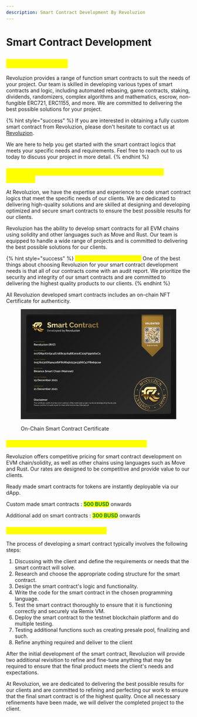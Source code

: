 ```yaml
---
description: Smart Contract Development By Revoluzion
---
```


# Smart Contract Development

## <mark style="color:yellow;">Smart Contracts</mark>

Revoluzion provides a range of function smart contracts to suit the needs of your project. Our team is skilled in developing various types of smart contracts and logic, including automated rebasing, game contracts, staking, dividends, randomizers, complex algorithms and mathematics, escrow, non-fungible ERC721, ERC1155, and more. We are committed to delivering the best possible solutions for your project.

{% hint style="success" %}
If you are interested in obtaining a fully custom smart contract from Revoluzion, please don't hesitate to contact us at [Revoluzion](https://t.me/revoluziontoken).&#x20;

We are here to help you get started with the smart contract logics that meets your specific needs and requirements. Feel free to reach out to us today to discuss your project in more detail.
{% endhint %}

### <mark style="color:yellow;">Why Choose Revoluzion Smart Contract Development Services?</mark>

At Revoluzion, we have the expertise and experience to code smart contract logics that meet the specific needs of our clients. We are dedicated to delivering high-quality solutions and are skilled at designing and developing optimized and secure smart contracts to ensure the best possible results for our clients.

Revoluzion has the ability to develop smart contracts for all EVM chains using solidity and other languages such as Move and Rust. Our team is equipped to handle a wide range of projects and is committed to delivering the best possible solutions for our clients.

{% hint style="success" %}
<mark style="color:yellow;">Free Audit Report included!</mark> One of the best things about choosing Revoluzion for your smart contract development needs is that all of our contracts come with an audit report. We prioritize the security and integrity of our smart contracts and are committed to delivering the highest quality products to our clients.
{% endhint %}

All Revoluzion developed smart contracts includes an on-chain NFT Certificate for authenticity.

<figure><img src="../.gitbook/assets/RVZ-SC-Cert.png" alt=""><figcaption><p>On-Chain Smart Contract Certificate</p></figcaption></figure>

### <mark style="color:yellow;">Smart Contract Development Rate & Time Frame</mark>

Revoluzion offers competitive pricing for smart contract development on EVM chain/solidity, as well as other chains using languages such as Move and Rust. Our rates are designed to be competitive and provide value to our clients.

Ready made smart contracts for tokens are instantly deployable via our dApp.

Custom made smart contracts : <mark style="color:green;">**500 BUSD**</mark> onwards

Additional add on smart contracts : <mark style="color:green;">**300 BUSD**</mark> onwards

### <mark style="color:yellow;">Smart Contract Development Flow</mark>

The process of developing a smart contract typically involves the following steps:

1. Discussing with the client and define the requirements or needs that the smart contract will solve.
2. Research and choose the appropriate coding structure for the smart contract.
3. Design the smart contract's logic and functionality.
4. Write the code for the smart contract in the chosen programming language.
5. Test the smart contract thoroughly to ensure that it is functioning correctly and securely via Remix VM.
6. Deploy the smart contract to the testnet blockchain platform and do multiple testing.
7. Testing additional functions such as creating presale pool, finalizing and such.
8. Refine anything required and deliver to the client

After the initial development of the smart contract, Revoluzion will provide two additional revisition to refine and fine-tune anything that may be required to ensure that the final product meets the client's needs and expectations.&#x20;

At Revoluzion, we are dedicated to delivering the best possible results for our clients and are committed to refining and perfecting our work to ensure that the final smart contract is of the highest quality. Once all necessary refinements have been made, we will deliver the completed project to the client.

